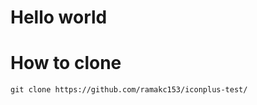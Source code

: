 <h1>Hello world</h1>

<h1>How to clone</h1>


```
git clone https://github.com/ramakc153/iconplus-test/
```

